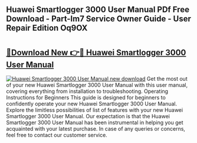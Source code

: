 ## Huawei Smartlogger 3000 User Manual PDf Free Download - Part-Im7 Service Owner Guide - User Repair Edition Oq9OX

# <h2><a href="http://cf29610.oget.top/?id=Huawei+Smartlogger+3000+User+Manual">🔗Download New 👉🔴 Huawei Smartlogger 3000 User Manual</a></h2>

[![Huawei Smartlogger 3000 User Manual new download](https://i.imgur.com/5g1atiW.png)](http://cf29610.oget.top/?id=Huawei+Smartlogger+3000+User+Manual)
Get the most out of your new Huawei Smartlogger 3000 User Manual with this user manual, covering everything from installation to troubleshooting. Operating Instructions for Beginners This guide is designed for beginners to confidently operate your new Huawei Smartlogger 3000 User Manual. Explore the limitless possibilities of list of features with your new Huawei Smartlogger 3000 User Manual. Our expectation is that the Huawei Smartlogger 3000 User Manual has been instrumental in helping you get acquainted with your latest purchase. In case of any queries or concerns, feel free to contact our customer service.
